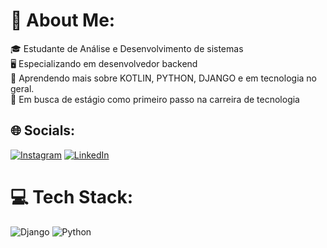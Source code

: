 # 💫 About Me:

🎓 Estudante de Análise e Desenvolvimento de sistemas<br>🖥️ Especializando em desenvolvedor backend<br>🌱 Aprendendo mais sobre KOTLIN, PYTHON, DJANGO e em tecnologia no geral.<br>👀 Em busca de estágio como primeiro passo na carreira de tecnologia<br>

## 🌐 Socials:

[![Instagram](https://img.shields.io/badge/Instagram-%23E4405F.svg?logo=Instagram&logoColor=white)](https://instagram.com/benvrch) [![LinkedIn](https://img.shields.io/badge/LinkedIn-%230077B5.svg?logo=linkedin&logoColor=white)](https://linkedin.com/in/https://www.linkedin.com/in/ben-vieira-rocha/)

# 💻 Tech Stack:

![Django](https://img.shields.io/badge/django-%23092E20.svg?style=for-the-badge&logo=django&logoColor=white) ![Python](https://img.shields.io/badge/python-3670A0?style=for-the-badge&logo=python&logoColor=ffdd54)

<!-- Proudly created with GPRM ( https://gprm.itsvg.in ) -->
